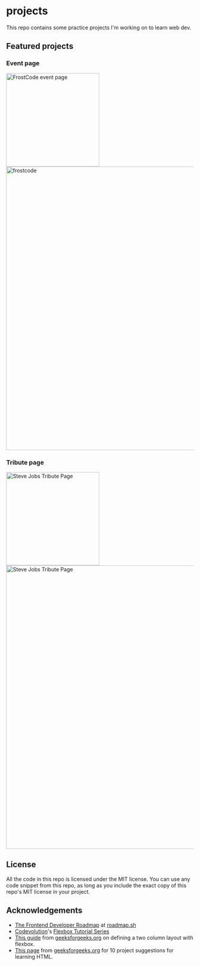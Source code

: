 # projects
This repo contains some practice projects I'm working on to learn web dev.
## Featured projects
### Event page
<a data-flickr-embed="true" href="https://www.flickr.com/photos/197764307@N08/53670847386/in/dateposted-public/" title="2024-04-22-1419"><img src="https://live.staticflickr.com/65535/53670847386_95d474d0ce_o.png" width="250" alt="FrostCode event page"/></a>
<a data-flickr-embed="true" href="https://www.flickr.com/photos/197764307@N08/53649145873/in/dateposted-public/" title="frostcode"><img src="https://live.staticflickr.com/65535/53649145873_b040ce92d2_o.png" width="760" alt="frostcode"/></a>

### Tribute page
<a data-flickr-embed="true" href="https://www.flickr.com/photos/197764307@N08/53696508272/in/dateposted-public/" title="2024-05-04-1133-mobile-iphone15pro"><img src="https://live.staticflickr.com/65535/53696508272_91fa7ecb4a_o.png" width="250" alt="Steve Jobs Tribute Page"/></a>
<a data-flickr-embed="true" href="https://www.flickr.com/photos/197764307@N08/53697747734/in/dateposted-public/" title="2024-05-1144-pc-1080p"><img src="https://live.staticflickr.com/65535/53697747734_3faa05e9b8_o.png" width="760" alt="Steve Jobs Tribute Page"/></a>

## License
All the code in this repo is licensed under the MIT license. You can use any code snippet from this repo, as long as you include the exact copy of this repo's MIT license in your project.

## Acknowledgements
- [The Frontend Developer Roadmap](https://roadmap.sh/frontend?r=frontend-beginner) at [roadmap.sh](roadmap.sh)
- [Codevolution](https://www.youtube.com/@Codevolution)'s [Flexbox Tutorial Series](https://www.youtube.com/watch?v=z6tJ5ngiF14&list=PLC3y8-rFHvwg6rjbiMadCILrjh7QkvzoQ&index=1)
- [This guide](https://www.geeksforgeeks.org/how-to-define-two-column-layout-using-flexbox/) from [geeksforgeeks.org](geeksforgeeks.org) on defining a two column layout with flexbox.
- [This page](https://www.geeksforgeeks.org/top-10-projects-for-beginners-to-practice-html-and-css-skills/) from 
[geeksforgeeks.org](geeksforgeeks.org) for 10 project suggestions for learning HTML.
